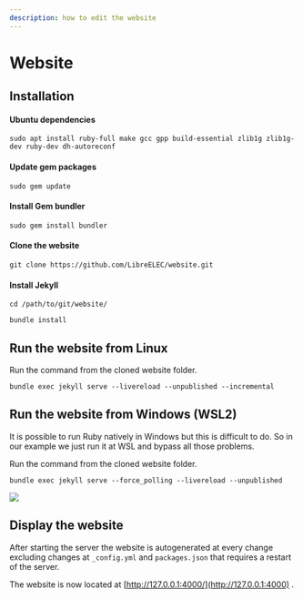 ```yaml
---
description: how to edit the website
---
```


# Website

## Installation

#### Ubuntu dependencies

`sudo apt install ruby-full make gcc gpp build-essential zlib1g zlib1g-dev ruby-dev dh-autoreconf`

#### Update gem packages

`sudo gem update`

#### Install Gem bundler

`sudo gem install bundler`

#### Clone the website

`git clone https://github.com/LibreELEC/website.git`

#### Install Jekyll

`cd /path/to/git/website/`

`bundle install`

## Run the website from Linux

Run the command from the cloned website folder.

`bundle exec jekyll serve --livereload --unpublished --incremental`

## Run the website from Windows (WSL2)

It is possible to run Ruby natively in Windows but this is difficult to do. So in our example we just run it at WSL and bypass all those problems.

Run the command from the cloned website folder.

`bundle exec jekyll serve --force_polling --livereload --unpublished`

![](../.gitbook/assets/wsl-website.png)

## Display the website

After starting the server the website is autogenerated at every change excluding changes at `_config.yml` and `packages.json` that requires a restart of the server.

The website is now located at [http://127.0.0.1:4000/](http://127.0.0.1:4000) .
